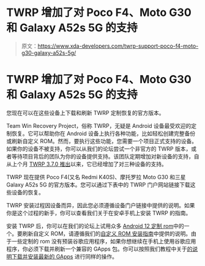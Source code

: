 # TWRP 增加了对 Poco F4、Moto G30 和 Galaxy A52s 5G 的支持

> 原文：<https://www.xda-developers.com/twrp-support-poco-f4-moto-g30-galaxy-a52s-5g/>

# TWRP 增加了对 Poco F4、Moto G30 和 Galaxy A52s 5G 的支持

您现在可以在这些设备上下载和刷新 TWRP 定制恢复的官方版本。

Team Win Recovery Project，俗称 TWRP，无疑是 Android 设备最受欢迎的定制恢复。它可以帮助你在 Android 设备上执行各种功能，比如轻松创建完整备份或刷新自定义 ROM。然而，要执行这些功能，您需要一个项目正式支持的设备。如果你的设备不被支持，你可以从我们的论坛尝试一个非官方的 TWRP 版本，或者等待项目背后的团队为你的设备提供支持。该团队定期增加对新设备的支持，自从上个月 [TWRP 3.7.0 推出](https://www.xda-developers.com/twrp-samsung-galaxy-s20-note-20-official/)以来，它已经增加了对三种设备的支持。

TWRP 现在提供 Poco F4(又名 Redmi K40S)、摩托罗拉 Moto G30 和三星 Galaxy A52s 5G 的官方版本。您可以通过下表中的 TWRP 门户网站链接下载这些设备的恢复。

TWRP 安装过程因设备而异，因此您必须遵循设备门户链接中提供的说明。如果你是这个过程的新手，你可以查看我们关于在安卓手机上安装 TWRP 的指南。

安装 TWRP 后，你可以在我们的论坛上试用众多 [Android 12 定制 rom](https://www.xda-developers.com/android-12-custom-rom/)中的一个。要刷新自定义 ROM，请遵循我们的[自定义 ROM 安装指南](https://www.xda-developers.com/how-to-install-custom-rom-android/)中提供的说明。由于一些定制的 rom 没有预装谷歌应用程序，如果你想继续在手机上使用谷歌应用程序，你必须下载并刷新一个兼容的 GApps 包。你可以按照我们教程中关于[的说明下载并安装最新的 GApps](https://www.xda-developers.com/download-google-apps-gapps/) 进行同样的操作。